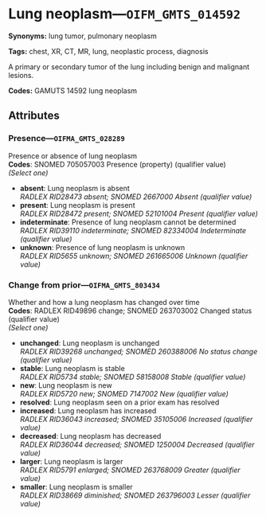 # Lung neoplasm—`OIFM_GMTS_014592`

**Synonyms:** lung tumor, pulmonary neoplasm

**Tags:** chest, XR, CT, MR, lung, neoplastic process, diagnosis

A primary or secondary tumor of the lung including benign and malignant lesions.

**Codes:** GAMUTS 14592 lung neoplasm

## Attributes

### Presence—`OIFMA_GMTS_028289`

Presence or absence of lung neoplasm  
**Codes**: SNOMED 705057003 Presence (property) (qualifier value)  
*(Select one)*

- **absent**: Lung neoplasm is absent  
_RADLEX RID28473 absent; SNOMED 2667000 Absent (qualifier value)_
- **present**: Lung neoplasm is present  
_RADLEX RID28472 present; SNOMED 52101004 Present (qualifier value)_
- **indeterminate**: Presence of lung neoplasm cannot be determined  
_RADLEX RID39110 indeterminate; SNOMED 82334004 Indeterminate (qualifier value)_
- **unknown**: Presence of lung neoplasm is unknown  
_RADLEX RID5655 unknown; SNOMED 261665006 Unknown (qualifier value)_

### Change from prior—`OIFMA_GMTS_803434`

Whether and how a lung neoplasm has changed over time  
**Codes**: RADLEX RID49896 change; SNOMED 263703002 Changed status (qualifier value)  
*(Select one)*

- **unchanged**: Lung neoplasm is unchanged  
_RADLEX RID39268 unchanged; SNOMED 260388006 No status change (qualifier value)_
- **stable**: Lung neoplasm is stable  
_RADLEX RID5734 stable; SNOMED 58158008 Stable (qualifier value)_
- **new**: Lung neoplasm is new  
_RADLEX RID5720 new; SNOMED 7147002 New (qualifier value)_
- **resolved**: Lung neoplasm seen on a prior exam has resolved  
- **increased**: Lung neoplasm has increased  
_RADLEX RID36043 increased; SNOMED 35105006 Increased (qualifier value)_
- **decreased**: Lung neoplasm has decreased  
_RADLEX RID36044 decreased; SNOMED 1250004 Decreased (qualifier value)_
- **larger**: Lung neoplasm is larger  
_RADLEX RID5791 enlarged; SNOMED 263768009 Greater (qualifier value)_
- **smaller**: Lung neoplasm is smaller  
_RADLEX RID38669 diminished; SNOMED 263796003 Lesser (qualifier value)_